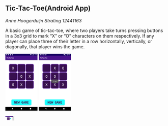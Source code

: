 ## Tic-Tac-Toe(Android App)


*Anne Hoogerduijn Strating*
*12441163*

A basic game of tic-tac-toe, where two players take turns pressing buttons in a 3x3 grid to mark
“X” or “O” characters on them respectively. If any player can place three of their letter in a
row horizontally, vertically, or diagonally, that player wins the game.

<img src="https://github.com/AnneHS/Tic-Tac-Toe/blob/master/app/doc/name.png" height="5%" width="20%"/> <img
src="https://github.com/AnneHS/Tic-Tac-Toe/blob/master/app/doc/won.png" height="5%" width="20%"/>  




<img src="https://github.com/AnneHS/Tic-Tac-Toe/blob/master/app/doc/landscape.png" height="15%" width="5%"/> 
